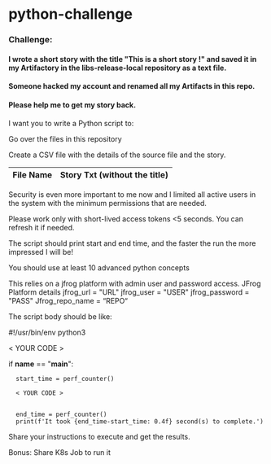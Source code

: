 # python-challenge

### Challenge:

#### I wrote a **short story** with the title "This is a short story !" and saved it in my Artifactory in the libs-release-local repository as a text file.

#### Someone hacked my account and renamed all my Artifacts in this repo.

#### Please help me to get my story back.

I want you to write a Python script to:

Go over the files in this repository

Create a CSV file with the details of the source file and the story.

| File Name | Story Txt (without the title) |
|-----------|-------------------------------|

Security is even more important to me now and I limited all active users in the system with the minimum permissions that are needed.

Please work only with short-lived access tokens <5 seconds. You can refresh it if needed.

The script should print start and end time, and the faster the run the more impressed I will be!

You should use at least 10 advanced python concepts

This relies on a jfrog platform with admin user and password access.
JFrog Platform details
jfrog_url = "URL"
jfrog_user = "USER"
jfrog_password = "PASS"
Jfrog_repo_name = “REPO“


The script body should be like:

   #!/usr/bin/env python3

   < YOUR CODE > 


   if __name__ == "__main__":

      start_time = perf_counter()

      < YOUR CODE > 


      end_time = perf_counter()
      print(f'It took {end_time-start_time: 0.4f} second(s) to complete.')



Share your instructions to execute and get the results.


Bonus: Share K8s Job to run it
